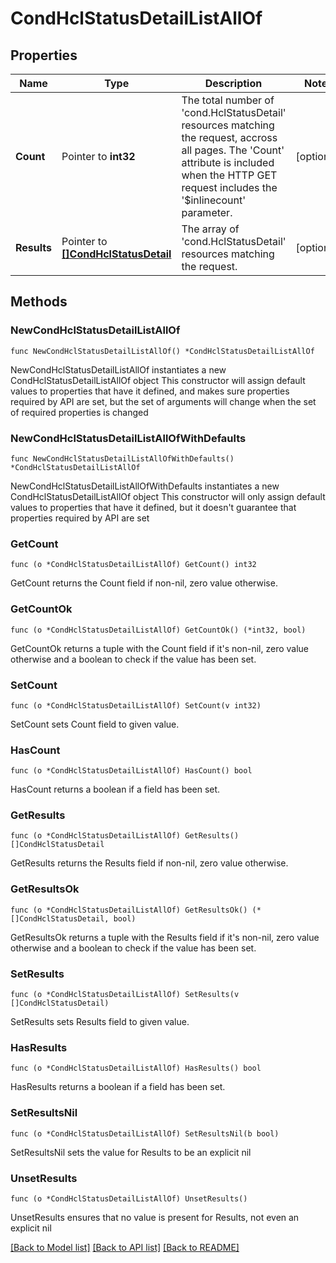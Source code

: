 # CondHclStatusDetailListAllOf

## Properties

Name | Type | Description | Notes
------------ | ------------- | ------------- | -------------
**Count** | Pointer to **int32** | The total number of &#39;cond.HclStatusDetail&#39; resources matching the request, accross all pages. The &#39;Count&#39; attribute is included when the HTTP GET request includes the &#39;$inlinecount&#39; parameter. | [optional] 
**Results** | Pointer to [**[]CondHclStatusDetail**](cond.HclStatusDetail.md) | The array of &#39;cond.HclStatusDetail&#39; resources matching the request. | [optional] 

## Methods

### NewCondHclStatusDetailListAllOf

`func NewCondHclStatusDetailListAllOf() *CondHclStatusDetailListAllOf`

NewCondHclStatusDetailListAllOf instantiates a new CondHclStatusDetailListAllOf object
This constructor will assign default values to properties that have it defined,
and makes sure properties required by API are set, but the set of arguments
will change when the set of required properties is changed

### NewCondHclStatusDetailListAllOfWithDefaults

`func NewCondHclStatusDetailListAllOfWithDefaults() *CondHclStatusDetailListAllOf`

NewCondHclStatusDetailListAllOfWithDefaults instantiates a new CondHclStatusDetailListAllOf object
This constructor will only assign default values to properties that have it defined,
but it doesn't guarantee that properties required by API are set

### GetCount

`func (o *CondHclStatusDetailListAllOf) GetCount() int32`

GetCount returns the Count field if non-nil, zero value otherwise.

### GetCountOk

`func (o *CondHclStatusDetailListAllOf) GetCountOk() (*int32, bool)`

GetCountOk returns a tuple with the Count field if it's non-nil, zero value otherwise
and a boolean to check if the value has been set.

### SetCount

`func (o *CondHclStatusDetailListAllOf) SetCount(v int32)`

SetCount sets Count field to given value.

### HasCount

`func (o *CondHclStatusDetailListAllOf) HasCount() bool`

HasCount returns a boolean if a field has been set.

### GetResults

`func (o *CondHclStatusDetailListAllOf) GetResults() []CondHclStatusDetail`

GetResults returns the Results field if non-nil, zero value otherwise.

### GetResultsOk

`func (o *CondHclStatusDetailListAllOf) GetResultsOk() (*[]CondHclStatusDetail, bool)`

GetResultsOk returns a tuple with the Results field if it's non-nil, zero value otherwise
and a boolean to check if the value has been set.

### SetResults

`func (o *CondHclStatusDetailListAllOf) SetResults(v []CondHclStatusDetail)`

SetResults sets Results field to given value.

### HasResults

`func (o *CondHclStatusDetailListAllOf) HasResults() bool`

HasResults returns a boolean if a field has been set.

### SetResultsNil

`func (o *CondHclStatusDetailListAllOf) SetResultsNil(b bool)`

 SetResultsNil sets the value for Results to be an explicit nil

### UnsetResults
`func (o *CondHclStatusDetailListAllOf) UnsetResults()`

UnsetResults ensures that no value is present for Results, not even an explicit nil

[[Back to Model list]](../README.md#documentation-for-models) [[Back to API list]](../README.md#documentation-for-api-endpoints) [[Back to README]](../README.md)


